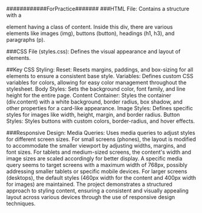 ############ForPractice#######
###HTML File: Contains a structure with a <div> element having a class of content.
Inside this div, there are various elements like images (img), buttons (button),
headings (h1, h3), and paragraphs (p).

###CSS File (styles.css): Defines the visual appearance and layout of elements.

##Key CSS Styling:
Reset: Resets margins, paddings, and box-sizing for all elements to ensure a consistent base style.
Variables: Defines custom CSS variables for colors, allowing for easy color management throughout the stylesheet.
Body Styles: Sets the background color, font family, and line height for the entire page.
Content Container: Styles the container (div.content) with a white background, border radius, box shadow, and other properties for a card-like appearance.
Image Styles: Defines specific styles for images like width, height, margin, and border radius.
Button Styles: Styles buttons with custom colors, border-radius, and hover effects.

###Responsive Design:
Media Queries: Uses media queries to adjust styles for different screen sizes.
For small screens (phones), the layout is modified to accommodate the smaller viewport by adjusting widths, margins, and font sizes.
For tablets and medium-sized screens, the content's width and image sizes are scaled accordingly for better display.
A specific media query seems to target screens with a maximum width of 768px, possibly addressing smaller tablets or specific mobile devices.
For larger screens (desktops), the default styles (460px width for the content and 400px width for images) are maintained.
The project demonstrates a structured approach to styling content, ensuring a consistent and visually appealing layout 
across various devices through the use of responsive design techniques.
